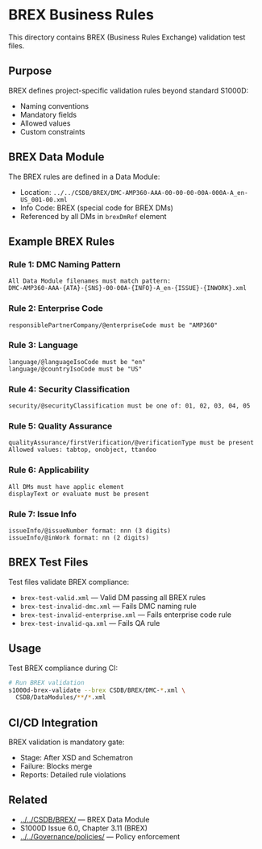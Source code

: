 # BREX Business Rules

This directory contains BREX (Business Rules Exchange) validation test files.

## Purpose

BREX defines project-specific validation rules beyond standard S1000D:
- Naming conventions
- Mandatory fields
- Allowed values
- Custom constraints

## BREX Data Module

The BREX rules are defined in a Data Module:
- Location: `../../CSDB/BREX/DMC-AMP360-AAA-00-00-00-00A-000A-A_en-US_001-00.xml`
- Info Code: BREX (special code for BREX DMs)
- Referenced by all DMs in `brexDmRef` element

## Example BREX Rules

### Rule 1: DMC Naming Pattern
```
All Data Module filenames must match pattern:
DMC-AMP360-AAA-{ATA}-{SNS}-00-00A-{INFO}-A_en-{ISSUE}-{INWORK}.xml
```

### Rule 2: Enterprise Code
```
responsiblePartnerCompany/@enterpriseCode must be "AMP360"
```

### Rule 3: Language
```
language/@languageIsoCode must be "en"
language/@countryIsoCode must be "US"
```

### Rule 4: Security Classification
```
security/@securityClassification must be one of: 01, 02, 03, 04, 05
```

### Rule 5: Quality Assurance
```
qualityAssurance/firstVerification/@verificationType must be present
Allowed values: tabtop, onobject, ttandoo
```

### Rule 6: Applicability
```
All DMs must have applic element
displayText or evaluate must be present
```

### Rule 7: Issue Info
```
issueInfo/@issueNumber format: nnn (3 digits)
issueInfo/@inWork format: nn (2 digits)
```

## BREX Test Files

Test files validate BREX compliance:
- `brex-test-valid.xml` — Valid DM passing all BREX rules
- `brex-test-invalid-dmc.xml` — Fails DMC naming rule
- `brex-test-invalid-enterprise.xml` — Fails enterprise code rule
- `brex-test-invalid-qa.xml` — Fails QA rule

## Usage

Test BREX compliance during CI:

```bash
# Run BREX validation
s1000d-brex-validate --brex CSDB/BREX/DMC-*.xml \
  CSDB/DataModules/**/*.xml
```

## CI/CD Integration

BREX validation is mandatory gate:
- Stage: After XSD and Schematron
- Failure: Blocks merge
- Reports: Detailed rule violations

## Related

- [../../CSDB/BREX/](../../CSDB/BREX/) — BREX Data Module
- S1000D Issue 6.0, Chapter 3.11 (BREX)
- [../../Governance/policies/](../../Governance/policies/) — Policy enforcement
